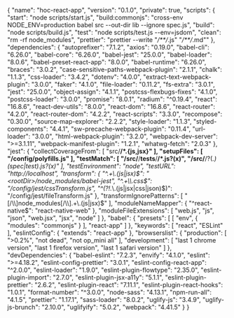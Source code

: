 {
  "name": "hoc-react-app",
  "version": "0.1.0",
  "private": true,
  "scripts": {
    "start": "node scripts/start.js",
    "build:commonjs": "cross-env NODE_ENV=production babel src --out-dir lib --ignore spec.js",
    "build": "node scripts/build.js",
    "test": "node scripts/test.js --env=jsdom",
    "clean": "rm -rf node_modules",
    "prettier": "prettier --write \"*/**/*.js\" \"*/**/*.md\""
  },
  "dependencies": {
    "autoprefixer": "7.1.2",
    "axios": "0.19.0",
    "babel-cli": "6.26.0",
    "babel-core": "6.26.0",
    "babel-jest": "25.0.0",
    "babel-loader": "8.0.6",
    "babel-preset-react-app": "8.0.0",
    "babel-runtime": "6.26.0",
    "braces": "3.0.2",
    "case-sensitive-paths-webpack-plugin": "2.1.1",
    "chalk": "1.1.3",
    "css-loader": "3.4.2",
    "dotenv": "4.0.0",
    "extract-text-webpack-plugin": "3.0.0",
    "faker": "4.1.0",
    "file-loader": "0.11.2",
    "fs-extra": "3.0.1",
    "jest": "25.0.0",
    "object-assign": "4.1.1",
    "postcss-flexbugs-fixes": "4.1.0",
    "postcss-loader": "3.0.0",
    "promise": "8.0.1",
    "radium": "^0.19.4",
    "react": "16.8.6",
    "react-dev-utils": "8.0.0",
    "react-dom": "16.8.6",
    "react-router": "4.2.0",
    "react-router-dom": "4.2.2",
    "react-scripts": "3.3.0",
    "recompose": "0.30.0",
    "source-map-explorer": "2.2.2",
    "style-loader": "1.1.3",
    "styled-components": "4.4.1",
    "sw-precache-webpack-plugin": "0.11.4",
    "url-loader": "3.0.0",
    "html-webpack-plugin": "3.2.0",
    "webpack-dev-server": ">=3.1.11",
    "webpack-manifest-plugin": "1.2.1",
    "whatwg-fetch": "2.0.3"
  },
  "jest": {
    "collectCoverageFrom": [
      "src/**/*.{js,jsx}"
    ],
    "setupFiles": [
      "<rootDir>/config/polyfills.js"
    ],
    "testMatch": [
      "<rootDir>/src/**/__tests__/**/*.js?(x)",
      "<rootDir>/src/**/?(*.)(spec|test).js?(x)"
    ],
    "testEnvironment": "node",
    "testURL": "http://localhost",
    "transform": {
      "^.+\\.(js|jsx)$": "<rootDir>/node_modules/babel-jest",
      "^.+\\.css$": "<rootDir>/config/jest/cssTransform.js",
      "^(?!.*\\.(js|jsx|css|json)$)": "<rootDir>/config/jest/fileTransform.js"
    },
    "transformIgnorePatterns": [
      "[/\\\\]node_modules[/\\\\].+\\.(js|jsx)$"
    ],
    "moduleNameMapper": {
      "^react-native$": "react-native-web"
    },
    "moduleFileExtensions": [
      "web.js",
      "js",
      "json",
      "web.jsx",
      "jsx",
      "node"
    ]
  },
  "babel": {
    "presets": [
      [
        "env",
        {
          "modules": "commonjs"
        }
      ],
      "react-app"
    ]
  },
  "keywords": [
    "react",
    "ESLint"
  ],
  "eslintConfig": {
    "extends": "react-app"
  },
  "browserslist": {
    "production": [
      ">0.2%",
      "not dead",
      "not op_mini all"
    ],
    "development": [
      "last 1 chrome version",
      "last 1 firefox version",
      "last 1 safari version"
    ]
  },
  "devDependencies": {
    "babel-eslint": "7.2.3",
    "envify": "4.1.0",
    "eslint": ">=4.18.2",
    "eslint-config-prettier": "3.0.1",
    "eslint-config-react-app": "^2.0.0",
    "eslint-loader": "1.9.0",
    "eslint-plugin-flowtype": "2.35.0",
    "eslint-plugin-import": "2.7.0",
    "eslint-plugin-jsx-a11y": "5.1.1",
    "eslint-plugin-prettier": "2.6.2",
    "eslint-plugin-react": "7.11.1",
    "eslint-plugin-react-hooks": "1.0.1",
    "format-number": "^3.0.0",
    "node-sass": "4.13.1",
    "npm-run-all": "4.1.5",
    "prettier": "1.17.1",
    "sass-loader": "8.0.2",
    "uglify-js": "3.4.9",
    "uglify-js-brunch": "2.10.0",
    "uglifyify": "5.0.2",
    "webpack": "4.41.5"
  }
}
